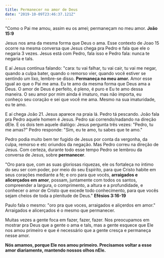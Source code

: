 ```yaml
---
title: Permanecer no amor de Deus
date: "2019-10-09T23:46:37.121Z"
---
```


"Como o Pai me amou, assim eu os amei; permaneçam no meu amor. **João 15:9**

Jesus nos ama da mesma forma que Deus o ama. Esse contexto de Joao 15 ocorre na mesma conversa que Jesus chega pra Pedro e fala que ele o negaria 3 vezes.
Jesus está com Pedro, fala isso e Pedro fala: nunca te negaria e tals.

E aí Jesus continua falando: "cara: tu vai falhar, tu vai cair, tu vai me negar, quando a culpa bater, quando o remorso vier, quando você estiver se sentindo um lixo, lembre-se disso. **Permaneça no meu amor.** Amor esse igual ao que o Pai me ama. Eu te amo da mesma forma que Deus ama a Deus. O amor de Deus é perfeito, é pleno, é puro e Eu te amo dessa maneira. O seu amor por mim ainda é imaturo, mas não importa, eu conheço seu coração e sei que você me ama. Mesmo na sua imaturidade, eu te amo.

E aí chega João 21. Jesus aparece na praia lá. Pedro tá pescando. João fala pra Pedro aquele homem é Jesus. Pedro sai correndo/nadando na direção dEle.
E os dois tem aquele dialógo: Jesus pergunta três vezes: "Pedro, tu me amas?" Pedro responde: "Sim, eu te amo, tu sabes que te amo."

Pedro podia muito bem ter fugido de Jesus por conta da vergonha, da culpa, remorso e etc oriundos da negação. Mas Pedro correu na direção de Jesus.
Com certeza, durante todo esse tempo Pedro se lembrou da conversa de Jesus, sobre **permanecer**.

"Oro para que, com as suas gloriosas riquezas, ele os fortaleça no íntimo do seu ser com poder, por meio do seu Espírito,
para que Cristo habite em seus corações mediante a fé; e oro para que vocês, **arraigados e alicerçados em amor**,
possam, juntamente com todos os santos, compreender a largura, o comprimento, a altura e a profundidade,
e conhecer o amor de Cristo que excede todo conhecimento, para que vocês sejam cheios de toda a plenitude de Deus." **Efésios 3:16-19**

Paulo fala o mesmo: "oro pra que voces, arraigados e aliçerdos em amor." Arraigados e alicerçados é o mesmo que permanecer.

Muitas vezes a gente foca em fazer, fazer, fazer. Nos preocupamos em mostrar pra Deus que a gente o ama e tals, mas a gente esquece que Ele nos amou primeiro e que é necessário que a gente cresça e permaneça nesse amor.

**Nós amamos, porque Ele nos amou primeiro. Precisamos voltar a esse amor diariamente, mantendo nossos olhos nEle.**
